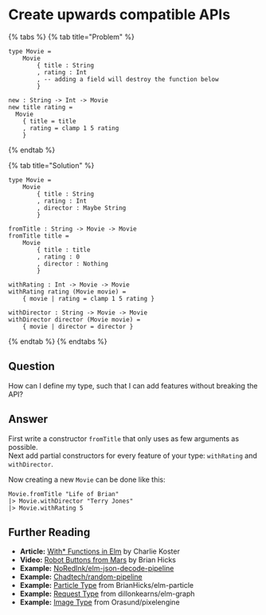 # Create upwards compatible APIs

{% tabs %}
{% tab title="Problem" %}
```text
type Movie =
    Movie 
        { title : String
        , rating : Int
        , -- adding a field will destroy the function below
        }

new : String -> Int -> Movie
new title rating =
  Movie
    { title = title
    , rating = clamp 1 5 rating
    }
```
{% endtab %}

{% tab title="Solution" %}
```text
type Movie =
    Movie 
        { title : String
        , rating : Int
        , director : Maybe String
        }

fromTitle : String -> Movie -> Movie
fromTitle title =
    Movie 
        { title : title
        , rating : 0
        , director : Nothing
        }

withRating : Int -> Movie -> Movie
withRating rating (Movie movie) =
    { movie | rating = clamp 1 5 rating }

withDirector : String -> Movie -> Movie
withDirector director (Movie movie) =
    { movie | director = director }
```
{% endtab %}
{% endtabs %}

## Question

How can I define my type, such that I can add features without breaking the API?

## Answer

First write a constructor `fromTitle` that only uses as few arguments as possible.  
Next add partial constructors for every feature of your type: `withRating`  and `withDirector`.

Now creating a new `Movie` can be done like this:

```text
Movie.fromTitle "Life of Brian"
|> Movie.withDirector "Terry Jones"
|> Movie.withRating 5
```

## Further Reading

* **Article:** [With\* Functions in Elm](https://medium.com/@ckoster22/with-functions-in-elm-a88dc0e1f851) by  Charlie Koster
* **Video:** [Robot Buttons from Mars](https://www.youtube.com/watch?v=PDyWP-0H4Zo) by Brian Hicks
* **Example:** [NoRedInk/elm-json-decode-pipeline](https://package.elm-lang.org/packages/NoRedInk/elm-json-decode-pipeline/latest/)
* **Example:** [Chadtech/random-pipeline](https://package.elm-lang.org/packages/Chadtech/random-pipeline/latest/)
* **Example:** [Particle Type](https://package.elm-lang.org/packages/BrianHicks/elm-particle/latest/Particle#Particle) from BrianHicks/elm-particle
* **Example:** [Request Type](https://package.elm-lang.org/packages/dillonkearns/elm-graphql/latest/Graphql-Http#withHeader) from dillonkearns/elm-graph
* **Example:** [Image Type](https://package.elm-lang.org/packages/Orasund/pixelengine/latest/PixelEngine-Image#Image) from Orasund/pixelengine

